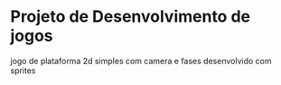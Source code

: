 # Projeto de Desenvolvimento de jogos

jogo de plataforma 2d simples com camera e fases desenvolvido com sprites
